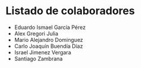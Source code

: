 # Listado de colaboradores
* Eduardo Ismael García Pérez
* Alex Gregori Julia
* Mario Alejandro Dominguez
* Carlo Joaquín Buendía Díaz
* Israel Jimenez Vergara
* Santiago Zambrana
